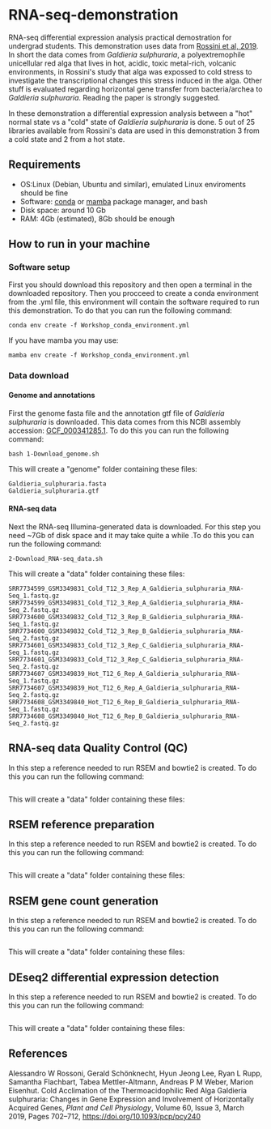 # RNA-seq-demonstration
RNA-seq differential expression analysis practical demostration for undergrad students. This demonstration uses data from [Rossini et al, 2019](https://doi.org/10.1093/pcp/pcy240). In short the data comes from _Galdieria sulphuraria_, a polyextremophile unicellular red alga that lives in hot, acidic, toxic metal-rich, volcanic environments, in Rossini's study that alga was expossed to cold stress to investigate the transcriptional changes this stress induced in the alga. Other stuff is evaluated regarding horizontal gene transfer from bacteria/archea to _Galdieria sulphuraria_. Reading the paper is strongly suggested. 

In these demonstration a differential expression analysis between a "hot" normal state vs a "cold" state of _Galdieria sulphuraria_ is done. 5 out of 25 libraries available from Rossini's data are used in this demonstration 3 from a cold state and 2 from a hot state. 


## Requirements
- OS:Linux (Debian, Ubuntu and similar), emulated Linux enviroments should be fine
- Software: [conda](https://docs.conda.io/projects/conda/en/latest/user-guide/install/linux.html) or [mamba](https://anaconda.org/conda-forge/mamba) package manager, and bash
- Disk space: around 10 Gb
- RAM: 4Gb (estimated), 8Gb should be enough

## How to run in your machine

### Software setup

First you should download this repository and then open a terminal in the downloaded repository. Then you procceed to create a conda environment from the .yml file, this environment will contain the software required to run this demonstration. To do that you can run the following command:

```
conda env create -f Workshop_conda_environment.yml
```
If you have mamba you may use:

```
mamba env create -f Workshop_conda_environment.yml
```
### Data download 

#### Genome and annotations
First the genome fasta file and the annotation gtf file of _Galdieria sulphuraria_ is downloaded. This data comes from this NCBI assembly accession: [GCF_000341285.1](https://www.ncbi.nlm.nih.gov/assembly/GCF_000341285.1/). To do this you can run the following command:

```
bash 1-Download_genome.sh
```
This will create a "genome" folder containing these files:

```
Galdieria_sulphuraria.fasta
Galdieria_sulphuraria.gtf
```
#### RNA-seq data 

Next the RNA-seq Illumina-generated data is downloaded. For this step you need ~7Gb of disk space and it may take quite a while .To do this you can run the following command:

```
2-Download_RNA-seq_data.sh 
```

This will create a "data" folder containing these files:

```
SRR7734599_GSM3349831_Cold_T12_3_Rep_A_Galdieria_sulphuraria_RNA-Seq_1.fastq.gz
SRR7734599_GSM3349831_Cold_T12_3_Rep_A_Galdieria_sulphuraria_RNA-Seq_2.fastq.gz
SRR7734600_GSM3349832_Cold_T12_3_Rep_B_Galdieria_sulphuraria_RNA-Seq_1.fastq.gz
SRR7734600_GSM3349832_Cold_T12_3_Rep_B_Galdieria_sulphuraria_RNA-Seq_2.fastq.gz
SRR7734601_GSM3349833_Cold_T12_3_Rep_C_Galdieria_sulphuraria_RNA-Seq_1.fastq.gz
SRR7734601_GSM3349833_Cold_T12_3_Rep_C_Galdieria_sulphuraria_RNA-Seq_2.fastq.gz
SRR7734607_GSM3349839_Hot_T12_6_Rep_A_Galdieria_sulphuraria_RNA-Seq_1.fastq.gz
SRR7734607_GSM3349839_Hot_T12_6_Rep_A_Galdieria_sulphuraria_RNA-Seq_2.fastq.gz
SRR7734608_GSM3349840_Hot_T12_6_Rep_B_Galdieria_sulphuraria_RNA-Seq_1.fastq.gz
SRR7734608_GSM3349840_Hot_T12_6_Rep_B_Galdieria_sulphuraria_RNA-Seq_2.fastq.gz

```
## RNA-seq data Quality Control (QC)

In this step a reference needed to run RSEM and bowtie2 is created. To do this you can run the following command:

```
```
This will create a "data" folder containing these files:


## RSEM reference preparation

In this step a reference needed to run RSEM and bowtie2 is created. To do this you can run the following command:

```
```
This will create a "data" folder containing these files:


## RSEM gene count generation

In this step a reference needed to run RSEM and bowtie2 is created. To do this you can run the following command:

```
```
This will create a "data" folder containing these files:

## DEseq2 differential expression detection

In this step a reference needed to run RSEM and bowtie2 is created. To do this you can run the following command:

```
```
This will create a "data" folder containing these files:




## References

  Alessandro W Rossoni, Gerald Schönknecht, Hyun Jeong Lee, Ryan L Rupp, Samantha Flachbart, Tabea Mettler-Altmann, Andreas P M Weber, Marion Eisenhut. Cold Acclimation of the Thermoacidophilic Red Alga Galdieria sulphuraria: Changes in Gene Expression and Involvement of Horizontally Acquired Genes, _Plant and Cell Physiology_, Volume 60, Issue 3, March 2019, Pages 702–712, https://doi.org/10.1093/pcp/pcy240


